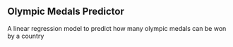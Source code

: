 ## Olympic Medals Predictor
A linear regression model to predict how many olympic medals can be won by a country

